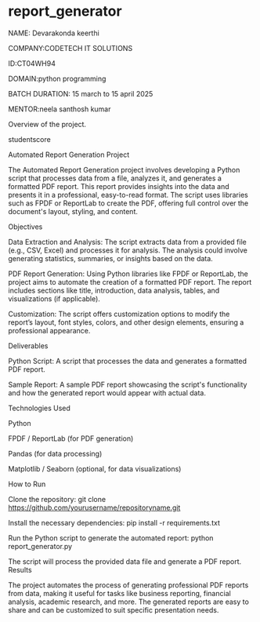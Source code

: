 
# report_generator
NAME: Devarakonda keerthi

COMPANY:CODETECH IT SOLUTIONS

ID:CT04WH94

DOMAIN:python programming

BATCH DURATION: 15 march to 15 april 2025

MENTOR:neela santhosh kumar

Overview of the project.

studentscore

Automated Report Generation Project

The Automated Report Generation project involves developing a Python script that processes data from a file, analyzes it, and generates a formatted PDF report. This report provides insights into the data and presents it in a professional, easy-to-read format. The script uses libraries such as FPDF or ReportLab to create the PDF, offering full control over the document's layout, styling, and content.

Objectives

Data Extraction and Analysis: The script extracts data from a provided file (e.g., CSV, Excel) and processes it for analysis. The analysis could involve generating statistics, summaries, or insights based on the data.

PDF Report Generation: Using Python libraries like FPDF or ReportLab, the project aims to automate the creation of a formatted PDF report. The report includes sections like title, introduction, data analysis, tables, and visualizations (if applicable).

Customization: The script offers customization options to modify the report’s layout, font styles, colors, and other design elements, ensuring a professional appearance.

Deliverables

Python Script: A script that processes the data and generates a formatted PDF report.

Sample Report: A sample PDF report showcasing the script's functionality and how the generated report would appear with actual data.

Technologies Used

Python

FPDF / ReportLab (for PDF generation)

Pandas (for data processing)

Matplotlib / Seaborn (optional, for data visualizations)

How to Run

Clone the repository: git clone https://github.com/yourusername/repositoryname.git

Install the necessary dependencies: pip install -r requirements.txt

Run the Python script to generate the automated report: python report_generator.py

The script will process the provided data file and generate a PDF report. Results

The project automates the process of generating professional PDF reports from data, making it useful for tasks like business reporting, financial analysis, academic research, and more. The generated reports are easy to share and can be customized to suit specific presentation needs.
